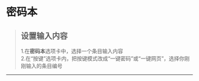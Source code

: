 # 密码本

> ## 设置输入内容
>
> 1.在**密码本**选项卡中，选择一个条目输入内容
> </br> 2.在“按键”选项卡内，把按键模式改成“一键密码”或“一键网页”，选择你刚刚输入的条目编号
> </br>

---
